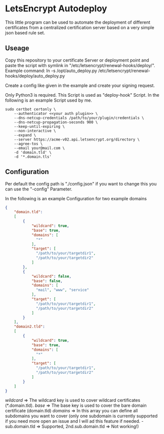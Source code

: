 
# LetsEncrypt Autodeploy

This little program can be used to automate the deployment of different certificates from a centralized certification server based on a very simple json based rule set.




## Useage

Copy this repository to your certificate Server or deployment point and paste the script with symlink in "/etc/letsencrypt/renewal-hooks/deploy/". Example command: ln -s /opt/auto_deploy.py /etc/letsencrypt/renewal-hooks/deploy/auto_deploy.py 

Create a config like given in the example and create your signing request.

Only Python3 is required. This Script is used as "deploy-hook" Script. In the following is an example Script used by me.


```
sudo certbot certonly \ 
    --authenticator <<your auth plugin>> \
    --dns-netcup-credentials /path/to/your/plugin/credentials \ 
    --dns-netcup-propagation-seconds 900 \
    --keep-until-expiring \
    --non-interactive \
    --expand \
    --server https://acme-v02.api.letsencrypt.org/directory \ 
    --agree-tos \
    --email your@mail.com \
    -d 'domain.tld' \
    -d '*.domain.tls' 
```
    
## Configuration

Per default the config path is "./config.json" if you want to change this you can use the "-config" Parameter.

In the following is an example Configuration for two example domains

```json
{
    "domain.tld": 
    [
        {
            "wildcard": true,
            "base": true,
            "domains": [
              "*"
            ],
            "target": [
              "/path/to/your/targetdir1",
              "/path/to/your/targetdir2"
            ]
        },
        {
            "wildcard": false,
            "base": false,
            "domains": [
              "mail", "www", "service"
            ],
            "target": [
              "/path/to/your/targetdir1",
              "/path/to/your/targetdir2"
            ]
        }
    ],
    "domain2.tld": 
    [
        {
            "wildcard": true,
            "base": true,
            "domains": [
              "*"
            ],
            "target": [
              "/path/to/your/targetdir1",
              "/path/to/your/targetdir2"
            ]
        }
    ]
}
```

*wildcard* => The wildcard key is used to cover wildcard certificates (*.domain.tld).
*base* => The base key is used to cover the bare domain certificate (domain.tld)
*domains* => In this array you can define all subdomains you want to cover (only one subdomain is currently supported if you need more open an issue and I will ad this feature if needed. - sub.domain.tld => Supported, 2nd.sub.domain.tld => Not working!)




